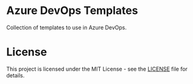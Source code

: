 # Azure DevOps Templates
Collection of templates to use in Azure DevOps.

# License
This project is licensed under the MIT License - see the [LICENSE](LICENSE) file for details.
